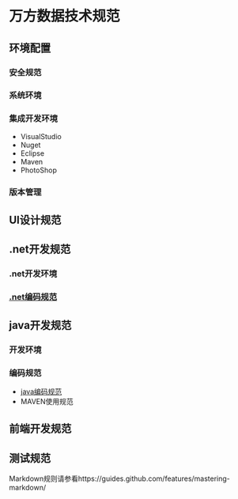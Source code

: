 # 万方数据技术规范
## 环境配置
### 安全规范
### 系统环境
### 集成开发环境
- VisualStudio
- Nuget
- Eclipse
- Maven
- PhotoShop

### 版本管理
## UI设计规范
## .net开发规范
### .net开发环境
### [.net编码规范](https://github.com/wanfangdata/guide/blob/master/dotnet开发规范/编码规范.md)
## java开发规范
### 开发环境
### 编码规范
* [java编码规范](https://github.com/wanfangdata/guide/blob/master/java%E5%BC%80%E5%8F%91%E8%A7%84%E8%8C%83/%E7%BC%96%E7%A0%81%E8%A7%84%E8%8C%83.md) 
* MAVEN使用规范

## 前端开发规范
## 测试规范



Markdown规则请参看https://guides.github.com/features/mastering-markdown/
